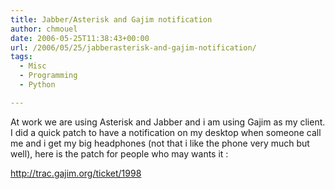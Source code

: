 ```yaml
---
title: Jabber/Asterisk and Gajim notification
author: chmouel
date: 2006-05-25T11:38:43+00:00
url: /2006/05/25/jabberasterisk-and-gajim-notification/
tags:
  - Misc
  - Programming
  - Python

---
```

At work we are using Asterisk and Jabber and i am using Gajim as my client. I did a quick patch to have a notification on my desktop when someone call me and i get my big headphones (not that i like the phone very much but well), here is the patch for people who may wants it :

<http://trac.gajim.org/ticket/1998>